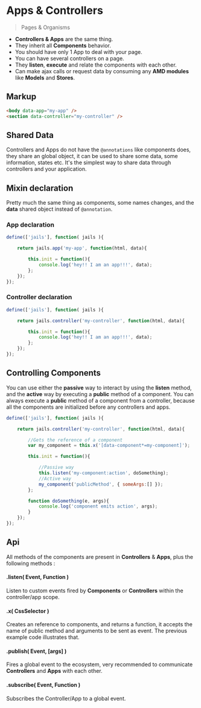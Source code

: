 # Apps & Controllers
<!--{h1:.massive-header.-with-tagline}-->

> Pages & Organisms

- **Controllers & Apps** are the same thing.
- They inherit all **Components** behavior.
- You should have only 1 App to deal with your page.
- You can have several controllers on a page.
- They **listen**, **execute** and relate the components with each other.
- Can make ajax calls or request data by consuming any **AMD modules** like **Models** and **Stores**.


## Markup

```html
<body data-app="my-app" />
<section data-controller="my-controller" />
```

## Shared Data

Controllers and Apps do not have the `@annotations` like components does, they share an global object, it can be used to share some data, some information, states etc. It's the simplest way to share data through controllers and your application.

## Mixin declaration

Pretty much the same thing as components, some names changes, and the **data** shared object instead of `@annotation`.

### App declaration

```js
define(['jails'], function( jails ){

    return jails.app('my-app', function(html, data){

        this.init = function(){
            console.log('hey!! I am an app!!!', data);
        };
    });
});
```

### Controller declaration

```js
define(['jails'], function( jails ){

    return jails.controller('my-controller', function(html, data){

        this.init = function(){
            console.log('hey!! I am an app!!!', data);
        };
    });
});
```

## Controlling Components

You can use either the **passive** way to interact by using the **listen** method, and the **active** way by executing a **public** method of a component. You can always execute a **public** method of a component from a controller, because all the components are initialized before any controllers and apps.

```js
define(['jails'], function( jails ){

    return jails.controller('my-controller', function(html, data){

        //Gets the reference of a component
        var my_component = this.x('[data-component*=my-component]');

        this.init = function(){

            //Passive way
            this.listen('my-component:action', doSomething);
            //Active way
            my_component('publicMethod', { someArgs:[] });
        };

        function doSomething(e, args){
            console.log('component emits action', args);
        }
    });
});
```


## Api

All methods of the components are present in **Controllers** & **Apps**, plus the following methods :

#### .listen( Event, Function )
Listen to custom events fired by **Components** or **Controllers** within the controller/app scope.

#### .x( CssSelector )
Creates an reference to components, and returns a function, it accepts the name of public method and arguments to be sent as event. The previous example code illustrates that.

#### .publish( Event, [args] )
Fires a global event to the ecosystem, very recommended to communicate **Controllers** and **Apps** with each other.

#### .subscribe( Event, Function )
Subscribes the Controller/App to a global event.
